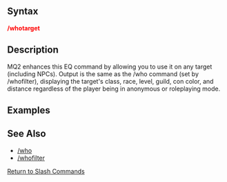 ## Syntax

**<span style="color:red">/whotarget</span>**

## Description

MQ2 enhances this EQ command by allowing you to use it on any target (including NPCs). Output is the same as the /who
command (set by /whofilter), displaying the target's class, race, level, guild, con color, and distance regardless of
the player being in anonymous or roleplaying mode.

## Examples

## See Also

-   [/who](who.md)
-   [/whofilter](whofilter.md)

[Return to Slash Commands](slash-commands.md)



